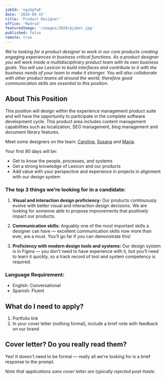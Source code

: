 ```yaml
---
jobId: 'oguUgfwE'
date: '2020-09-15'
title: 'Product Designer'
office: 'Madrid'
featuredImage: '/images/2020/pjabel.jpg'
published: false
remote: true
---
```


_We’re looking for a product designer to work in our core products creating engaging experiences in business critical functions. As a product designer you will work inside a multidisciplinary product team with its own business goals. You will use Lexicon to build interfaces and contribute to it with the business needs of your team to make it stronger. You will also collaborate with other product teams all around the world, therefore good communication skills are essential to this position._


## About This Position

This position will design within the experience management product suite and will have the opportunity to participate in the complete software development cycle. This product area includes content management capabilities such as localization, SEO management, blog management and document library features.

Meet some designers on the team: [Carolina](https://liferay.design/team/rodriguez-carolina), [Susana](https://liferay.design/team/vazquez-susana) and [María](https://liferay.design/team/arce-maria).

Your first 90 days will be:

* Get to know the people, processes, and systems
* Get a strong knowledge of Lexicon and our products
* Add value with your perspective and experience in projects in alignment with our design system

### The top 3 things we’re looking for in a candidate:

1. **Visual and interaction design proficiency:** Our products continuously evolve with better visual and interaction design decisions. We are looking for someone able to propose improvements that positively impact our products.

2. **Communication skills:** Arguably one of the most important skills a designer can have — excellent communication skills now more than ever, are a must. You’ll go far if you can demonstrate this!

3. **Proficiency with modern design tools and systems:** Our design system is in Figma — you don’t need to have experience with it, but you’ll need to learn it quickly, so a track record of tool and system competency is required.

### Language Requirement:

* English: Conversational
* Spanish: Fluent


## What do I need to apply?

1. Portfolio link
2. In your cover letter (nothing formal), include a brief note with feedback on our brand

## Cover letter? Do you really read them?

Yes! It doesn't need to be formal — really all we're looking for is a brief response to the prompt.

_Note that applications sans cover letter are typically rejected post-haste._

